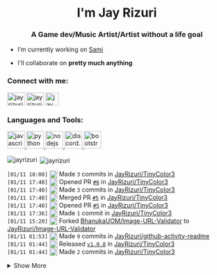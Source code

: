 <h1 align="center">I'm Jay Rizuri</h1>
<h3 align="center">A Game dev/Music Artist/Artist without a life goal</h3>

- I’m currently working on [Sami](https://samidb.xyz/)

- I'll collaborate on **pretty much anything**

<p align="left">
<h3 align="left">Connect with me:</h3>
<a href="https://twitter.com/jayrizuri" target="blank"><img align="center" src="https://cdn.jsdelivr.net/npm/simple-icons@3.0.1/icons/twitter.svg" alt="jayrizuri" height="30" width="40" /></a>
<a href="https://www.youtube.com/c/jayrizuri" target="blank"><img align="center" src="https://cdn.jsdelivr.net/npm/simple-icons@3.0.1/icons/youtube.svg" alt="jay rizuri" height="30" width="40" /></a>
<a href="https://www.youtube.com/c/jayrizuri" target="blank"><img align="center" src="https://www.iconfinder.com/data/icons/logos-brands-5/24/discord-512.png" alt="jay rizuri" height="30" width="30" /></a>
</p>

<h3 align="left">
  Languages and Tools:
</h3>
<p align="left">
  <a href="https://developer.mozilla.org/en-US/docs/Web/JavaScript" target="_blank">
    <img src="https://upload.wikimedia.org/wikipedia/commons/6/6a/JavaScript-logo.png" alt="javascript" width="40" height="40"/>
  </a>
  <a href="https://www.python.org" target="_blank">
    <img src="https://assets.stickpng.com/images/5848152fcef1014c0b5e4967.png" alt="python" width="40" height="40"/>
  </a>
  <a href="https://nodejs.org" target="_blank">
    <img src="https://w7.pngwing.com/pngs/558/166/png-transparent-node-js-javascript-react-express-js-linux-foundation-mongodb-icons-angle-text-rectangle-thumbnail.png" alt="nodejs" width="40" height="40"/>
  </a>
  <a href="https://discord.js.org" target="_blank"> <img src="https://discord.js.org/static/logo-square.png" alt="discord.js" width="40" height="40"/>
  </a>
  <a href="https://getbootstrap.com" target="_blank">
    <img src="hhttps://cdn.freebiesupply.com/logos/large/2x/bootstrap-4-logo-png-transparent.png" alt="bootstrap" width="40" height="40"/>
  </a>
</p>
<p><img align="left" src="https://github-readme-stats.vercel.app/api/top-langs/?username=jayrizuri&theme=nord&layout=compact" alt="jayrizuri" /></p>

<p>&nbsp;<img align="center" src="https://github-readme-stats.vercel.app/api?username=jayrizuri&theme=nord&show_icons=true" alt="jayrizuri" /></p>

 <!--START_SECTION:activity-->
`[01/11 18:08]` <img alt="📝" src="https://github.com/cheesits456/github-activity-readme/raw/master/icons/commit.png" align="top" height="18"> Made `3` commits in [JayRizuri/TinyColor3](https://github.com/JayRizuri/TinyColor3)  
`[01/11 17:40]` <img alt="✅" src="https://github.com/cheesits456/github-activity-readme/raw/master/icons/pr-open.png" align="top" height="18"> Opened PR [`#6`](https://github.com//JayRizuri/TinyColor3/pull/6 'Merge pull request #5 from JayRizuri/master') in [JayRizuri/TinyColor3](https://github.com/JayRizuri/TinyColor3)  
`[01/11 17:40]` <img alt="📝" src="https://github.com/cheesits456/github-activity-readme/raw/master/icons/commit.png" align="top" height="18"> Made `3` commits in [JayRizuri/TinyColor3](https://github.com/JayRizuri/TinyColor3)  
`[01/11 17:40]` <img alt="🎉" src="https://github.com/cheesits456/github-activity-readme/raw/master/icons/merge.png" align="top" height="18"> Merged PR [`#5`](https://github.com//JayRizuri/TinyColor3/pull/5 'h') in [JayRizuri/TinyColor3](https://github.com/JayRizuri/TinyColor3)  
`[01/11 17:40]` <img alt="✅" src="https://github.com/cheesits456/github-activity-readme/raw/master/icons/pr-open.png" align="top" height="18"> Opened PR [`#5`](https://github.com//JayRizuri/TinyColor3/pull/5 'h') in [JayRizuri/TinyColor3](https://github.com/JayRizuri/TinyColor3)  
`[01/11 17:36]` <img alt="📝" src="https://github.com/cheesits456/github-activity-readme/raw/master/icons/commit.png" align="top" height="18"> Made `1` commit in [JayRizuri/TinyColor3](https://github.com/JayRizuri/TinyColor3)  
`[01/11 15:20]` <img alt="🍴" src="https://github.com/cheesits456/github-activity-readme/raw/master/icons/fork.png" align="top" height="18"> Forked [BhanukaUOM/Image-URL-Validator](https://github.com/BhanukaUOM/Image-URL-Validator) to [JayRizuri/Image-URL-Validator](https://github.com/JayRizuri/Image-URL-Validator)  
`[01/11 01:53]` <img alt="📝" src="https://github.com/cheesits456/github-activity-readme/raw/master/icons/commit.png" align="top" height="18"> Made `9` commits in [JayRizuri/github-activity-readme](https://github.com/JayRizuri/github-activity-readme)  
`[01/11 01:44]` <img alt="🏷" src="https://github.com/cheesits456/github-activity-readme/raw/master/icons/release.png" align="top" height="18"> Released [`v1.0.8`](https://github.com/JayRizuri/TinyColor3/releases/tag/v1.0.8) in [JayRizuri/TinyColor3](https://github.com/JayRizuri/TinyColor3)  
`[01/11 01:44]` <img alt="📝" src="https://github.com/cheesits456/github-activity-readme/raw/master/icons/commit.png" align="top" height="18"> Made `2` commits in [JayRizuri/TinyColor3](https://github.com/JayRizuri/TinyColor3)  

<details><summary>Show More</summary>

`[01/11 01:44]` <img alt="🎉" src="https://github.com/cheesits456/github-activity-readme/raw/master/icons/merge.png" align="top" height="18"> Merged PR [`#4`](https://github.com//JayRizuri/TinyColor3/pull/4 'Update package.json') in [JayRizuri/TinyColor3](https://github.com/JayRizuri/TinyColor3)  
`[01/11 01:44]` <img alt="✅" src="https://github.com/cheesits456/github-activity-readme/raw/master/icons/pr-open.png" align="top" height="18"> Opened PR [`#4`](https://github.com//JayRizuri/TinyColor3/pull/4 'Update package.json') in [JayRizuri/TinyColor3](https://github.com/JayRizuri/TinyColor3)  
`[01/11 01:44]` <img alt="📝" src="https://github.com/cheesits456/github-activity-readme/raw/master/icons/commit.png" align="top" height="18"> Made `1` commit in [JayRizuri/TinyColor3](https://github.com/JayRizuri/TinyColor3)  
`[01/11 01:37]` <img alt="📂" src="https://github.com/cheesits456/github-activity-readme/raw/master/icons/create-branch.png" align="top" height="18"> Created branch [`v1.0.8`](https://github.com/JayRizuri/TinyColor3/tree/v1.0.8) in [JayRizuri/TinyColor3](https://github.com/JayRizuri/TinyColor3)  
`[01/11 01:35]` <img alt="📝" src="https://github.com/cheesits456/github-activity-readme/raw/master/icons/commit.png" align="top" height="18"> Made `2` commits in [JayRizuri/JayRIzuri](https://github.com/JayRizuri/JayRIzuri)  
`[01/11 01:32]` <img alt="📝" src="https://github.com/cheesits456/github-activity-readme/raw/master/icons/commit.png" align="top" height="18"> Made `1` commit in [JayRizuri/TinyColor3](https://github.com/JayRizuri/TinyColor3)  
`[01/11 01:30]` <img alt="📝" src="https://github.com/cheesits456/github-activity-readme/raw/master/icons/commit.png" align="top" height="18"> Made `1` commit in [JayRizuri/JayRIzuri](https://github.com/JayRizuri/JayRIzuri)  
`[01/11 01:29]` <img alt="🍴" src="https://github.com/cheesits456/github-activity-readme/raw/master/icons/fork.png" align="top" height="18"> Forked [jamesgeorge007/github-activity-readme](https://github.com/jamesgeorge007/github-activity-readme) to [JayRizuri/github-activity-readme](https://github.com/JayRizuri/github-activity-readme)  
`[01/11 01:26]` <img alt="📝" src="https://github.com/cheesits456/github-activity-readme/raw/master/icons/commit.png" align="top" height="18"> Made `1` commit in [JayRizuri/JayRIzuri](https://github.com/JayRizuri/JayRIzuri)  
`[01/11 01:25]` <img alt="🍴" src="https://github.com/cheesits456/github-activity-readme/raw/master/icons/fork.png" align="top" height="18"> Forked [cheesits456/cheesits456](https://github.com/cheesits456/cheesits456) to [JayRizuri/cheesits456](https://github.com/JayRizuri/cheesits456)  
`[01/11 01:24]` <img alt="❗️" src="https://github.com/cheesits456/github-activity-readme/raw/master/icons/issue.png" align="top" height="18"> Opened issue [`#3`](https://github.com//JayRizuri/TinyColor3/issues/3 'Hsv - v isn\'t returning') in [JayRizuri/TinyColor3](https://github.com/JayRizuri/TinyColor3)  
`[01/11 01:17]` <img alt="🏷" src="https://github.com/cheesits456/github-activity-readme/raw/master/icons/release.png" align="top" height="18"> Released [`v1.0.7`](https://github.com/JayRizuri/TinyColor3/releases/tag/v1.0.7) in [JayRizuri/TinyColor3](https://github.com/JayRizuri/TinyColor3)  
`[01/11 01:16]` <img alt="📝" src="https://github.com/cheesits456/github-activity-readme/raw/master/icons/commit.png" align="top" height="18"> Made `4` commits in [JayRizuri/TinyColor3](https://github.com/JayRizuri/TinyColor3)  
`[01/11 01:05]` <img alt="🏷" src="https://github.com/cheesits456/github-activity-readme/raw/master/icons/release.png" align="top" height="18"> Released [`v1.0.6`](https://github.com/JayRizuri/TinyColor3/releases/tag/v1.0.6) in [JayRizuri/TinyColor3](https://github.com/JayRizuri/TinyColor3)  
`[01/11 01:04]` <img alt="🏷" src="https://github.com/cheesits456/github-activity-readme/raw/master/icons/release.png" align="top" height="18"> Released [`v1.0.5`](https://github.com/JayRizuri/TinyColor3/releases/tag/v1.0.5) in [JayRizuri/TinyColor3](https://github.com/JayRizuri/TinyColor3)  
`[01/11 01:03]` <img alt="📝" src="https://github.com/cheesits456/github-activity-readme/raw/master/icons/commit.png" align="top" height="18"> Made `3` commits in [JayRizuri/TinyColor3](https://github.com/JayRizuri/TinyColor3)  
`[01/11 01:03]` <img alt="🎉" src="https://github.com/cheesits456/github-activity-readme/raw/master/icons/merge.png" align="top" height="18"> Merged PR [`#2`](https://github.com//JayRizuri/TinyColor3/pull/2 'V1.0.6') in [JayRizuri/TinyColor3](https://github.com/JayRizuri/TinyColor3)  
`[01/11 01:03]` <img alt="✅" src="https://github.com/cheesits456/github-activity-readme/raw/master/icons/pr-open.png" align="top" height="18"> Opened PR [`#2`](https://github.com//JayRizuri/TinyColor3/pull/2 'V1.0.6') in [JayRizuri/TinyColor3](https://github.com/JayRizuri/TinyColor3)  
`[01/11 01:02]` <img alt="📝" src="https://github.com/cheesits456/github-activity-readme/raw/master/icons/commit.png" align="top" height="18"> Made `1` commit in [JayRizuri/TinyColor3](https://github.com/JayRizuri/TinyColor3)  
`[01/11 01:02]` <img alt="📂" src="https://github.com/cheesits456/github-activity-readme/raw/master/icons/create-branch.png" align="top" height="18"> Created branch [`v1.0.6`](https://github.com/JayRizuri/TinyColor3/tree/v1.0.6) in [JayRizuri/TinyColor3](https://github.com/JayRizuri/TinyColor3)  
`[01/11 00:57]` <img alt="📝" src="https://github.com/cheesits456/github-activity-readme/raw/master/icons/commit.png" align="top" height="18"> Made `3` commits in [JayRizuri/TinyColor3](https://github.com/JayRizuri/TinyColor3)  
`[01/11 00:57]` <img alt="🎉" src="https://github.com/cheesits456/github-activity-readme/raw/master/icons/merge.png" align="top" height="18"> Merged PR [`#1`](https://github.com//JayRizuri/TinyColor3/pull/1 'Update TinyColor.js') in [JayRizuri/TinyColor3](https://github.com/JayRizuri/TinyColor3)  
`[01/11 00:56]` <img alt="📝" src="https://github.com/cheesits456/github-activity-readme/raw/master/icons/commit.png" align="top" height="18"> Made `1` commit in [JayRizuri/TinyColor3](https://github.com/JayRizuri/TinyColor3)  
`[01/11 00:49]` <img alt="✅" src="https://github.com/cheesits456/github-activity-readme/raw/master/icons/pr-open.png" align="top" height="18"> Opened PR [`#1`](https://github.com//JayRizuri/TinyColor3/pull/1 'Update TinyColor.js') in [JayRizuri/TinyColor3](https://github.com/JayRizuri/TinyColor3)  
`[01/11 00:48]` <img alt="📂" src="https://github.com/cheesits456/github-activity-readme/raw/master/icons/create-branch.png" align="top" height="18"> Created branch [`v1.0.5`](https://github.com/JayRizuri/TinyColor3/tree/v1.0.5) in [JayRizuri/TinyColor3](https://github.com/JayRizuri/TinyColor3)  
`[01/11 00:13]` <img alt="📂" src="https://github.com/cheesits456/github-activity-readme/raw/master/icons/create-branch.png" align="top" height="18"> Created branch [`1.0.1`](https://github.com/JayRizuri/TinyColor3/tree/1.0.1) in [JayRizuri/TinyColor3](https://github.com/JayRizuri/TinyColor3)  
`[01/11 00:12]` <img alt="📝" src="https://github.com/cheesits456/github-activity-readme/raw/master/icons/commit.png" align="top" height="18"> Made `4` commits in [JayRizuri/TinyColor3](https://github.com/JayRizuri/TinyColor3)  
`[01/10 23:23]` <img alt="🏷" src="https://github.com/cheesits456/github-activity-readme/raw/master/icons/release.png" align="top" height="18"> Released [`v1.0.0`](https://github.com/JayRizuri/TinyColor3/releases/tag/v1.0.0) in [JayRizuri/TinyColor3](https://github.com/JayRizuri/TinyColor3)  
`[01/10 22:35]` <img alt="📝" src="https://github.com/cheesits456/github-activity-readme/raw/master/icons/commit.png" align="top" height="18"> Made `16` commits in [JayRizuri/TinyColor3](https://github.com/JayRizuri/TinyColor3)  
`[01/10 20:28]` <img alt="❌" src="https://github.com/cheesits456/github-activity-readme/raw/master/icons/delete.png" align="top" height="18"> Deleted `main` from [JayRizuri/TinyColor3](https://github.com/JayRizuri/TinyColor3)  
`[01/10 20:28]` <img alt="📂" src="https://github.com/cheesits456/github-activity-readme/raw/master/icons/create-branch.png" align="top" height="18"> Created branch [`master`](https://github.com/JayRizuri/TinyColor3/tree/master) in [JayRizuri/TinyColor3](https://github.com/JayRizuri/TinyColor3)  
`[01/10 20:26]` <img alt="📝" src="https://github.com/cheesits456/github-activity-readme/raw/master/icons/commit.png" align="top" height="18"> Made `2` commits in [JayRizuri/TinyColor3](https://github.com/JayRizuri/TinyColor3)  
`[01/10 20:06]` <img alt="❌" src="https://github.com/cheesits456/github-activity-readme/raw/master/icons/delete.png" align="top" height="18"> Deleted `master` from [JayRizuri/TinyColor3](https://github.com/JayRizuri/TinyColor3)  
`[01/10 20:06]` <img alt="📂" src="https://github.com/cheesits456/github-activity-readme/raw/master/icons/create-branch.png" align="top" height="18"> Created branch [`main`](https://github.com/JayRizuri/TinyColor3/tree/main) in [JayRizuri/TinyColor3](https://github.com/JayRizuri/TinyColor3)  
`[01/10 20:04]` <img alt="📝" src="https://github.com/cheesits456/github-activity-readme/raw/master/icons/commit.png" align="top" height="18"> Made `2` commits in [JayRizuri/JayRIzuri](https://github.com/JayRizuri/JayRIzuri)  
`[01/10 19:47]` <img alt="❌" src="https://github.com/cheesits456/github-activity-readme/raw/master/icons/delete.png" align="top" height="18"> Deleted `main` from [JayRizuri/TinyColor3](https://github.com/JayRizuri/TinyColor3)  
`[01/10 19:46]` <img alt="📂" src="https://github.com/cheesits456/github-activity-readme/raw/master/icons/create-branch.png" align="top" height="18"> Created branch [`master`](https://github.com/JayRizuri/TinyColor3/tree/master) in [JayRizuri/TinyColor3](https://github.com/JayRizuri/TinyColor3)  
`[01/10 19:46]` <img alt="📝" src="https://github.com/cheesits456/github-activity-readme/raw/master/icons/commit.png" align="top" height="18"> Made `1` commit in [JayRizuri/TinyColor3](https://github.com/JayRizuri/TinyColor3)  
`[01/10 19:43]` <img alt="❌" src="https://github.com/cheesits456/github-activity-readme/raw/master/icons/delete.png" align="top" height="18"> Deleted `master` from [JayRizuri/TinyColor3](https://github.com/JayRizuri/TinyColor3)  
`[01/10 19:43]` <img alt="📂" src="https://github.com/cheesits456/github-activity-readme/raw/master/icons/create-branch.png" align="top" height="18"> Created branch [`main`](https://github.com/JayRizuri/TinyColor3/tree/main) in [JayRizuri/TinyColor3](https://github.com/JayRizuri/TinyColor3)  
`[01/10 19:43]` <img alt="📝" src="https://github.com/cheesits456/github-activity-readme/raw/master/icons/commit.png" align="top" height="18"> Made `4` commits in [JayRizuri/TinyColor3](https://github.com/JayRizuri/TinyColor3)  
`[01/10 19:14]` <img alt="❌" src="https://github.com/cheesits456/github-activity-readme/raw/master/icons/delete.png" align="top" height="18"> Deleted `main` from [JayRizuri/TinyColor3](https://github.com/JayRizuri/TinyColor3)  
`[01/10 19:14]` <img alt="📂" src="https://github.com/cheesits456/github-activity-readme/raw/master/icons/create-branch.png" align="top" height="18"> Created branch [`master`](https://github.com/JayRizuri/TinyColor3/tree/master) in [JayRizuri/TinyColor3](https://github.com/JayRizuri/TinyColor3)  
`[01/10 19:14]` <img alt="📝" src="https://github.com/cheesits456/github-activity-readme/raw/master/icons/commit.png" align="top" height="18"> Made `1` commit in [JayRizuri/TinyColor3](https://github.com/JayRizuri/TinyColor3)  
`[01/10 19:05]` <img alt="❌" src="https://github.com/cheesits456/github-activity-readme/raw/master/icons/delete.png" align="top" height="18"> Deleted `master` from [JayRizuri/TinyColor3](https://github.com/JayRizuri/TinyColor3)  
`[01/10 19:05]` <img alt="📂" src="https://github.com/cheesits456/github-activity-readme/raw/master/icons/create-branch.png" align="top" height="18"> Created branch [`main`](https://github.com/JayRizuri/TinyColor3/tree/main) in [JayRizuri/TinyColor3](https://github.com/JayRizuri/TinyColor3)  
`[01/10 19:05]` <img alt="📝" src="https://github.com/cheesits456/github-activity-readme/raw/master/icons/commit.png" align="top" height="18"> Made `1` commit in [JayRizuri/TinyColor3](https://github.com/JayRizuri/TinyColor3)  
`[01/10 18:58]` <img alt="❌" src="https://github.com/cheesits456/github-activity-readme/raw/master/icons/delete.png" align="top" height="18"> Deleted `main` from [JayRizuri/TinyColor3](https://github.com/JayRizuri/TinyColor3)  
`[01/10 18:57]` <img alt="📂" src="https://github.com/cheesits456/github-activity-readme/raw/master/icons/create-branch.png" align="top" height="18"> Created branch [`master`](https://github.com/JayRizuri/TinyColor3/tree/master) in [JayRizuri/TinyColor3](https://github.com/JayRizuri/TinyColor3)  
`[01/10 18:52]` <img alt="❌" src="https://github.com/cheesits456/github-activity-readme/raw/master/icons/delete.png" align="top" height="18"> Deleted `master` from [JayRizuri/TinyColor3](https://github.com/JayRizuri/TinyColor3)  
`[01/10 18:51]` <img alt="📂" src="https://github.com/cheesits456/github-activity-readme/raw/master/icons/create-branch.png" align="top" height="18"> Created branch [`main`](https://github.com/JayRizuri/TinyColor3/tree/main) in [JayRizuri/TinyColor3](https://github.com/JayRizuri/TinyColor3)  
`[01/10 18:51]` <img alt="📝" src="https://github.com/cheesits456/github-activity-readme/raw/master/icons/commit.png" align="top" height="18"> Made `1` commit in [JayRizuri/TinyColor3](https://github.com/JayRizuri/TinyColor3)  
`[01/10 18:46]` <img alt="❌" src="https://github.com/cheesits456/github-activity-readme/raw/master/icons/delete.png" align="top" height="18"> Deleted `main` from [JayRizuri/TinyColor3](https://github.com/JayRizuri/TinyColor3)  
`[01/10 18:46]` <img alt="📂" src="https://github.com/cheesits456/github-activity-readme/raw/master/icons/create-branch.png" align="top" height="18"> Created branch [`master`](https://github.com/JayRizuri/TinyColor3/tree/master) in [JayRizuri/TinyColor3](https://github.com/JayRizuri/TinyColor3)  
`[01/10 18:39]` <img alt="📝" src="https://github.com/cheesits456/github-activity-readme/raw/master/icons/commit.png" align="top" height="18"> Made `17` commits in [JayRizuri/TinyColor3](https://github.com/JayRizuri/TinyColor3)  
`[01/10 10:32]` <img alt="📂" src="https://github.com/cheesits456/github-activity-readme/raw/master/icons/create-branch.png" align="top" height="18"> Created branch [`main`](https://github.com/JayRizuri/TinyColor3/tree/main) in [JayRizuri/TinyColor3](https://github.com/JayRizuri/TinyColor3)  
`[01/10 10:32]` <img alt="➕" src="https://github.com/cheesits456/github-activity-readme/raw/master/icons/create-repo.png" align="top" height="18"> Created repository [JayRizuri/TinyColor3](https://github.com/JayRizuri/TinyColor3)  
`[01/10 10:27]` <img alt="📝" src="https://github.com/cheesits456/github-activity-readme/raw/master/icons/commit.png" align="top" height="18"> Made `3` commits in [JayRizuri/TinyColor](https://github.com/JayRizuri/TinyColor)  
`[01/10 07:42]` <img alt="📝" src="https://github.com/cheesits456/github-activity-readme/raw/master/icons/commit.png" align="top" height="18"> Made `65` commits in [JayRizuri/discord.ep](https://github.com/JayRizuri/discord.ep)  
`[01/05 17:21]` <img alt="📝" src="https://github.com/cheesits456/github-activity-readme/raw/master/icons/commit.png" align="top" height="18"> Made `8` commits in [JayRizuri/sami](https://github.com/JayRizuri/sami)  
`[01/05 11:40]` <img alt="📝" src="https://github.com/cheesits456/github-activity-readme/raw/master/icons/commit.png" align="top" height="18"> Made `1` commit in [JayRizuri/JayRIzuri](https://github.com/JayRizuri/JayRIzuri)  
`[12/31 20:46]` <img alt="📝" src="https://github.com/cheesits456/github-activity-readme/raw/master/icons/commit.png" align="top" height="18"> Made `46` commits in [JayRizuri/discord.js](https://github.com/JayRizuri/discord.js)  
`[12/31 20:38]` <img alt="✅" src="https://github.com/cheesits456/github-activity-readme/raw/master/icons/pr-open.png" align="top" height="18"> Opened PR [`#5172`](https://github.com//discordjs/discord.js/pull/5172 'feat(Sticker): added Sticker') in [discordjs/discord.js](https://github.com/discordjs/discord.js)  
`[12/31 20:34]` <img alt="📝" src="https://github.com/cheesits456/github-activity-readme/raw/master/icons/commit.png" align="top" height="18"> Made `8` commits in [JayRizuri/discord.js](https://github.com/JayRizuri/discord.js)  
`[12/31 06:25]` <img alt="🗣" src="https://github.com/cheesits456/github-activity-readme/raw/master/icons/comment.png" align="top" height="18"> Commented on [`#222`](https://github.com//bgrins/TinyColor/issues/222 'added CMYK conversion') in [bgrins/TinyColor](https://github.com/bgrins/TinyColor)  
`[12/31 06:24]` <img alt="📝" src="https://github.com/cheesits456/github-activity-readme/raw/master/icons/commit.png" align="top" height="18"> Made `1` commit in [JayRizuri/TinyColor](https://github.com/JayRizuri/TinyColor)  
`[12/31 06:17]` <img alt="🗣" src="https://github.com/cheesits456/github-activity-readme/raw/master/icons/comment.png" align="top" height="18"> Commented on [`#222`](https://github.com//bgrins/TinyColor/issues/222 'Changed Function to Class and added CMYK conversion') in [bgrins/TinyColor](https://github.com/bgrins/TinyColor)  
`[12/31 06:16]` <img alt="📝" src="https://github.com/cheesits456/github-activity-readme/raw/master/icons/commit.png" align="top" height="18"> Made `2` commits in [JayRizuri/TinyColor](https://github.com/JayRizuri/TinyColor)  
`[12/31 00:09]` <img alt="📝" src="https://github.com/cheesits456/github-activity-readme/raw/master/icons/commit.png" align="top" height="18"> Made `3` commits in [JayRizuri/JayRIzuri](https://github.com/JayRizuri/JayRIzuri)  
`[12/30 22:00]` <img alt="📝" src="https://github.com/cheesits456/github-activity-readme/raw/master/icons/commit.png" align="top" height="18"> Made `5` commits in [JayRizuri/sami](https://github.com/JayRizuri/sami)  
`[12/28 23:23]` <img alt="📝" src="https://github.com/cheesits456/github-activity-readme/raw/master/icons/commit.png" align="top" height="18"> Made `1` commit in [JayRizuri/TinyColor](https://github.com/JayRizuri/TinyColor)  
`[12/28 21:45]` <img alt="✅" src="https://github.com/cheesits456/github-activity-readme/raw/master/icons/pr-open.png" align="top" height="18"> Opened PR [`#222`](https://github.com//bgrins/TinyColor/pull/222 'Changed Function to Class and added CMYK conversion') in [bgrins/TinyColor](https://github.com/bgrins/TinyColor)  
`[12/28 21:44]` <img alt="❌" src="https://github.com/cheesits456/github-activity-readme/raw/master/icons/pr-close.png" align="top" height="18"> Closed PR [`#221`](https://github.com//bgrins/TinyColor/pull/221 'added cmyk conversion') in [bgrins/TinyColor](https://github.com/bgrins/TinyColor)  
`[12/28 21:43]` <img alt="📝" src="https://github.com/cheesits456/github-activity-readme/raw/master/icons/commit.png" align="top" height="18"> Made `1` commit in [JayRizuri/TinyColor](https://github.com/JayRizuri/TinyColor)  
`[12/28 21:43]` <img alt="🍴" src="https://github.com/cheesits456/github-activity-readme/raw/master/icons/fork.png" align="top" height="18"> Forked [bgrins/TinyColor](https://github.com/bgrins/TinyColor) to [JayRizuri/TinyColor](https://github.com/JayRizuri/TinyColor)  
`[12/28 21:38]` <img alt="📝" src="https://github.com/cheesits456/github-activity-readme/raw/master/icons/commit.png" align="top" height="18"> Made `2` commits in [JayRizuri/TinyColor](https://github.com/JayRizuri/TinyColor)  
`[12/28 18:37]` <img alt="❌" src="https://github.com/cheesits456/github-activity-readme/raw/master/icons/pr-close.png" align="top" height="18"> Closed PR [`#5096`](https://github.com//discordjs/discord.js/pull/5096 'Added premium parameter to user') in [discordjs/discord.js](https://github.com/discordjs/discord.js)  
`[12/25 17:44]` <img alt="📝" src="https://github.com/cheesits456/github-activity-readme/raw/master/icons/commit.png" align="top" height="18"> Made `5` commits in [JayRizuri/TinyColor](https://github.com/JayRizuri/TinyColor)  
`[12/23 22:50]` <img alt="✅" src="https://github.com/cheesits456/github-activity-readme/raw/master/icons/pr-open.png" align="top" height="18"> Opened PR [`#221`](https://github.com//bgrins/TinyColor/pull/221 'added cmyk conversion') in [bgrins/TinyColor](https://github.com/bgrins/TinyColor)  
`[12/23 22:49]` <img alt="📝" src="https://github.com/cheesits456/github-activity-readme/raw/master/icons/commit.png" align="top" height="18"> Made `1` commit in [JayRizuri/TinyColor](https://github.com/JayRizuri/TinyColor)  
`[12/23 22:27]` <img alt="🍴" src="https://github.com/cheesits456/github-activity-readme/raw/master/icons/fork.png" align="top" height="18"> Forked [bgrins/TinyColor](https://github.com/bgrins/TinyColor) to [JayRizuri/TinyColor](https://github.com/JayRizuri/TinyColor)  
`[12/19 20:38]` <img alt="🍴" src="https://github.com/cheesits456/github-activity-readme/raw/master/icons/fork.png" align="top" height="18"> Forked [xDimGG/node-steamapi](https://github.com/xDimGG/node-steamapi) to [JayRizuri/node-steamapi](https://github.com/JayRizuri/node-steamapi)  
`[12/19 00:01]` <img alt="🍴" src="https://github.com/cheesits456/github-activity-readme/raw/master/icons/fork.png" align="top" height="18"> Forked [cdr/code-server](https://github.com/cdr/code-server) to [JayRizuri/code-server](https://github.com/JayRizuri/code-server)  
`[12/14 13:26]` <img alt="📝" src="https://github.com/cheesits456/github-activity-readme/raw/master/icons/commit.png" align="top" height="18"> Made `16` commits in [JayRizuri/discord.ep](https://github.com/JayRizuri/discord.ep)  
`[12/13 10:58]` <img alt="📝" src="https://github.com/cheesits456/github-activity-readme/raw/master/icons/commit.png" align="top" height="18"> Made `4` commits in [JayRizuri/discord.ep](https://github.com/JayRizuri/discord.ep)  
`[12/13 10:43]` <img alt="🍴" src="https://github.com/cheesits456/github-activity-readme/raw/master/icons/fork.png" align="top" height="18"> Forked [discordjs/discord.js](https://github.com/discordjs/discord.js) to [JayRizuri/discord.js](https://github.com/JayRizuri/discord.js)  
`[12/13 10:19]` <img alt="📝" src="https://github.com/cheesits456/github-activity-readme/raw/master/icons/commit.png" align="top" height="18"> Made `12` commits in [JayRizuri/discord.ep](https://github.com/JayRizuri/discord.ep)  
`[12/13 06:32]` <img alt="📂" src="https://github.com/cheesits456/github-activity-readme/raw/master/icons/create-branch.png" align="top" height="18"> Created branch [`main`](https://github.com/JayRizuri/discord.ep/tree/main) in [JayRizuri/discord.ep](https://github.com/JayRizuri/discord.ep)  
`[12/13 06:32]` <img alt="➕" src="https://github.com/cheesits456/github-activity-readme/raw/master/icons/create-repo.png" align="top" height="18"> Created repository [JayRizuri/discord.ep](https://github.com/JayRizuri/discord.ep)  
`[12/13 00:20]` <img alt="⭐" src="https://github.com/cheesits456/github-activity-readme/raw/master/icons/star.png" align="top" height="18"> Starred [meodai/color-names](https://github.com/meodai/color-names)  
`[12/11 18:03]` <img alt="🍴" src="https://github.com/cheesits456/github-activity-readme/raw/master/icons/fork.png" align="top" height="18"> Forked [mvrilo/urban](https://github.com/mvrilo/urban) to [JayRizuri/urban](https://github.com/JayRizuri/urban)  
`[12/11 00:47]` <img alt="🗣" src="https://github.com/cheesits456/github-activity-readme/raw/master/icons/comment.png" align="top" height="18"> Commented on [`#5096`](https://github.com//discordjs/discord.js/issues/5096 'Added premium parameter to user') in [discordjs/discord.js](https://github.com/discordjs/discord.js)  
`[12/11 00:46]` <img alt="📝" src="https://github.com/cheesits456/github-activity-readme/raw/master/icons/commit.png" align="top" height="18"> Made `2` commits in [JayRizuri/discord.js](https://github.com/JayRizuri/discord.js)  
`[12/11 00:31]` <img alt="🗣" src="https://github.com/cheesits456/github-activity-readme/raw/master/icons/comment.png" align="top" height="18"> Commented on [`#5096`](https://github.com//discordjs/discord.js/issues/5096 'Added premium parameter to user') in [discordjs/discord.js](https://github.com/discordjs/discord.js)  
`[12/11 00:28]` <img alt="🗣" src="https://github.com/cheesits456/github-activity-readme/raw/master/icons/comment.png" align="top" height="18"> Commented on [`#5096`](https://github.com//discordjs/discord.js/issues/5096 'Update index.d.ts') in [discordjs/discord.js](https://github.com/discordjs/discord.js)  
`[12/11 00:23]` <img alt="✅" src="https://github.com/cheesits456/github-activity-readme/raw/master/icons/pr-open.png" align="top" height="18"> Opened PR [`#5096`](https://github.com//discordjs/discord.js/pull/5096 'Update index.d.ts') in [discordjs/discord.js](https://github.com/discordjs/discord.js)  
`[12/11 00:15]` <img alt="📝" src="https://github.com/cheesits456/github-activity-readme/raw/master/icons/commit.png" align="top" height="18"> Made `3` commits in [JayRizuri/discord.js](https://github.com/JayRizuri/discord.js)  
`[12/11 00:00]` <img alt="🍴" src="https://github.com/cheesits456/github-activity-readme/raw/master/icons/fork.png" align="top" height="18"> Forked [discordjs/discord.js](https://github.com/discordjs/discord.js) to [JayRizuri/discord.js](https://github.com/JayRizuri/discord.js)  
`[12/07 18:59]` <img alt="📂" src="https://github.com/cheesits456/github-activity-readme/raw/master/icons/create-branch.png" align="top" height="18"> Created branch [`main`](https://github.com/Nathan-Kilmartin/bob/tree/main) in [Nathan-Kilmartin/bob](https://github.com/Nathan-Kilmartin/bob)  
`[11/29 09:47]` <img alt="⭐" src="https://github.com/cheesits456/github-activity-readme/raw/master/icons/star.png" align="top" height="18"> Starred [discordjs/discord.js](https://github.com/discordjs/discord.js)  
`[11/29 04:34]` <img alt="🍴" src="https://github.com/cheesits456/github-activity-readme/raw/master/icons/fork.png" align="top" height="18"> Forked [HaileyBot/HaileyBot](https://github.com/HaileyBot/HaileyBot) to [JayRizuri/HaileyBot](https://github.com/JayRizuri/HaileyBot)  
`[11/27 02:49]` <img alt="📝" src="https://github.com/cheesits456/github-activity-readme/raw/master/icons/commit.png" align="top" height="18"> Made `2` commits in [JayRizuri/jayrizuri.github.io](https://github.com/JayRizuri/jayrizuri.github.io)  

</details>
<!--END_SECTION:activity-->
